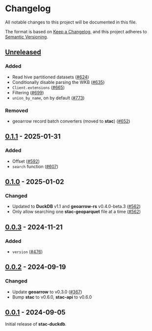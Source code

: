 # Changelog

All notable changes to this project will be documented in this file.

The format is based on [Keep a Changelog](https://keepachangelog.com/en/1.0.0/), and this project adheres to [Semantic Versioning](https://semver.org/spec/v2.0.0.html).

## [Unreleased]

### Added

- Read hive partitioned datasets ([#624](https://github.com/stac-utils/rustac/pull/624))
- Conditionally disable parsing the WKB ([#635](https://github.com/stac-utils/rustac/pull/635))
- `Client.extensions` ([#665](https://github.com/stac-utils/rustac/pull/665))
- Filtering ([#699](https://github.com/stac-utils/rustac/pull/699))
- `union_by_name`, on by default ([#773](https://github.com/stac-utils/rustac/pull/773))

### Removed

- geoarrow record batch converters (moved to **stac**) ([#652](https://github.com/stac-utils/rustac/pull/652))

## [0.1.1] - 2025-01-31

### Added

- Offset ([#592](https://github.com/stac-utils/rustac/pull/592))
- `search` function ([#607](https://github.com/stac-utils/rustac/pull/607))

## [0.1.0] - 2025-01-02

### Changed

- Updated to **DuckDB** v1.1 and **geoarrow-rs** v0.4.0-beta.3 ([#562](https://github.com/stac-utils/rustac/pull/562))
- Only allow searching one **stac-geoparquet** file at a time ([#562](https://github.com/stac-utils/rustac/pull/562))

## [0.0.3] - 2024-11-21

### Added

- `version` ([#476](https://github.com/stac-utils/rustac/pull/476))

## [0.0.2] - 2024-09-19

### Changed

- Update **geoarrow** to v0.3.0 ([#367](https://github.com/stac-utils/rustac/pull/367))
- Bump **stac** to v0.6.0, **stac-api** to v0.6.0

## [0.0.1] - 2024-09-05

Initial release of **stac-duckdb**.

[Unreleased]: https://github.com/stac-utils/rustac/compare/stac-duckdb-v0.1.1...main
[0.1.1]: https://github.com/stac-utils/rustac/compare/stac-duckdb-v0.1.0...stac-duckdb-v0.1.1
[0.1.0]: https://github.com/stac-utils/rustac/compare/stac-duckdb-v0.0.3...stac-duckdb-v0.1.0
[0.0.3]: https://github.com/stac-utils/rustac/compare/stac-duckdb-v0.0.2...stac-duckdb-v0.0.3
[0.0.2]: https://github.com/stac-utils/rustac/compare/stac-duckdb-v0.0.1...stac-duckdb-v0.0.2
[0.0.1]: https://github.com/stac-utils/rustac/releases/tag/stac-duckdb-v0.0.1

<!-- markdownlint-disable-file MD024 -->
